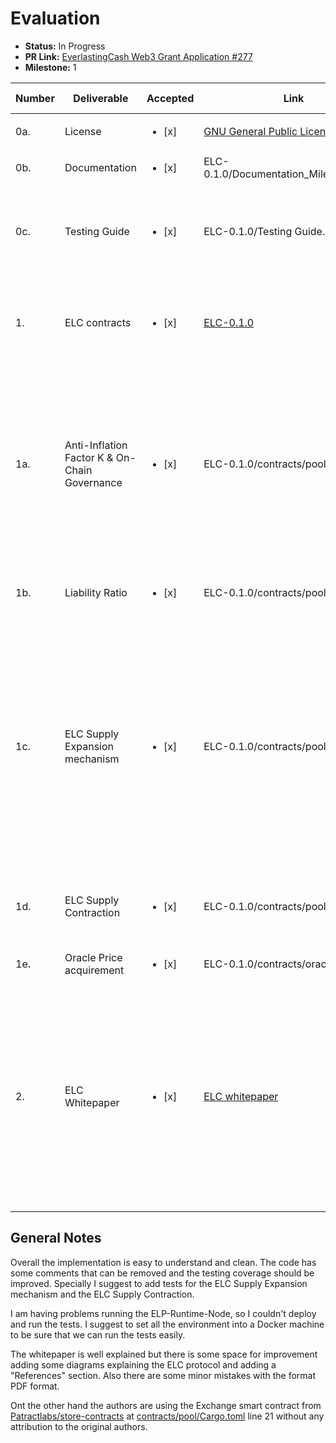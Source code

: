 # Evaluation
- **Status:** In Progress
- **PR Link:** [EverlastingCash Web3 Grant Application #277](https://github.com/w3f/Open-Grants-Program/pull/277)
- **Milestone:** 1

| Number | Deliverable | Accepted | Link | Evaluation Notes |
| ------ | ----------- | -------- | ---- |----------------- |
| 0a. | License |<ul><li>[x] </li></ul>| [GNU General Public License v3.0](https://github.com/CycanTech/ELC/blob/main/LICENSE)| Correct license |
| 0b. | Documentation |<ul><li>[x] </li></ul>|ELC-0.1.0/Documentation_Milestone_1.md| Ok|
| 0c. | Testing Guide |<ul><li>[x] </li></ul>|ELC-0.1.0/Testing Guide.md| I suggest to add the testing environment into a Docker Machine|
| 1. | ELC contracts |<ul><li>[x] </li></ul>|[ELC-0.1.0](https://github.com/CycanTech/ELC/releases/tag/v0.1.0)| There are some warnings in compilation time that can be solved|
| 1a. | Anti-Inflation Factor K & On-Chain Governance |<ul><li>[x] </li></ul>|ELC-0.1.0/contracts/pool/lib.rs| Line 445 - 467. The function looks correct compared to the function explained in page 9. Please remove the code that you have commented|
| 1b. | Liability Ratio |<ul><li>[x] </li></ul>|ELC-0.1.0/contracts/pool/lib.rs| Line 471 - 483. The function looks correct|
| 1c. | ELC Supply Expansion mechanism |<ul><li>[x] </li></ul>|ELC-0.1.0/contracts/pool/lib.rs| Line 277 - 364. I saw some repeated code in this function with the contraction function. It would be great to encapsulate that repeated part. Some unit tests should be added to this part  |
| 1d. | ELC Supply Contraction |<ul><li>[x] </li></ul>|ELC-0.1.0/contracts/pool/lib.rs|Line 368 - 440. Same as ELC Supply Expansion Mechanism |
| 1e. | Oracle Price acquirement |<ul><li>[x] </li></ul>|ELC-0.1.0/contracts/oracle/lib.rs|  (Line 43-46) Correct|
| 2.  | ELC Whitepaper |<ul><li>[x] </li></ul>|[ELC whitepaper](https://github.com/CycanTech/ELC/blob/main/ELC_Whitepaper.pdf)| The PDF cannot be seen properly (check page 5). There are some format errors. It would be great to add some diagrams in the explanation of the ELC protocol|

## General Notes

Overall the implementation is easy to understand and clean. The code has some comments that can be removed and the testing coverage should be improved. Specially I suggest to add tests for the ELC Supply Expansion mechanism and the ELC Supply Contraction.

I am having problems running the ELP-Runtime-Node, so I couldn't deploy and run the tests. I suggest to set all the environment into a Docker machine to be sure that we can run the tests easily.

The whitepaper is well explained but there is some space for improvement adding some diagrams explaining the ELC protocol and adding a "References" section. Also there are some minor mistakes with the format PDF format.

Ont the other hand the authors are using the Exchange smart contract from [Patractlabs/store-contracts](https://github.com/patractlabs/store-contracts) at [contracts/pool/Cargo.toml](https://github.com/CycanTech/ELC/blob/main/contracts/pool/Cargo.toml) line 21 without any attribution to the original authors.
